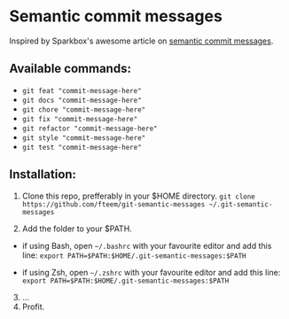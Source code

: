 # Semantic commit messages

Inspired by Sparkbox's awesome article on [semantic commit messages](http://seesparkbox.com/foundry/semantic_commit_messages).

## Available commands:
* ```git feat "commit-message-here"```
* ```git docs "commit-message-here"```
* ```git chore "commit-message-here"```
* ```git fix "commit-message-here"```
* ```git refactor "commit-message-here"```
* ```git style "commit-message-here"```
* ```git test "commit-message-here"```

## Installation:

1. Clone this repo, prefferably in your $HOME directory.
``` git clone https://github.com/fteem/git-semantic-messages ~/.git-semantic-messages ```

2. Add the folder to your $PATH.

- if using Bash, open ```~/.bashrc``` with your favourite editor and add this line:
``` export PATH=$PATH:$HOME/.git-semantic-messages:$PATH ```

- if using Zsh, open ```~/.zshrc``` with your favourite editor and add this line:
``` export PATH=$PATH:$HOME/.git-semantic-messages:$PATH ```

3. ...
4. Profit.
